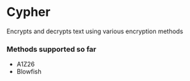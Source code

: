 # Cypher
Encrypts and decrypts text using various encryption methods

### Methods supported so far
- A1Z26
- Blowfish
